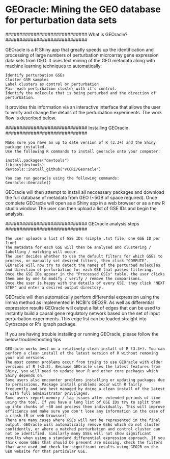 # GEOracle: Mining the GEO database for perturbation data sets

#############################
 What is GEOracle?
#############################

GEOracle is a R Shiny app that greatly speeds up the identification and processing of large numbers of perturbation microarray gene expression data sets from GEO. It uses text mining of the GEO metadata along with machine learning techniques to automatically:

    Identify perturbation GSEs
    Cluster GSM samples
    Label clusters as control or perturbation
    Pair each perturbation cluster with it's control.
    Identify the molecule that is being perturbed and the direction of perturbation.


It provides this information via an interactive interface that allows the user to verify and change the details of the perturbation experiments. The work flow is described below.

#############################
Installing GEOracle
#############################

    Make sure you have an up to date version of R (3.3+) and the Shiny package installed.
    Use the following R commands to install georacle onto your computer:
    
    install.packages("devtools")
    library(devtools)
    devtools::install_github("VCCRI/Georacle")
    
    You can run georacle using the following commands:
    Georacle::Georacle()



GEOracle will then attempt to install all neccessary packages and download the full database of metadata from GEO (~5GB of space required). Once complete GEOracle will open as a Shiny app in a web browser or as a new R studio window. The user can then upload a list of GSE IDs and begin the analysis.



#############################
GEOracle analysis steps
#############################

    The user uploads a list of GSE IDs (simple .txt file, one GSE ID per line)
    The metadata for each GSE will then be analysed and clustering / labelling / matching will occur.
    The user decides whether to use the default filters for which GSEs to process, or manually set desired filters, then click "COMPUTE".
    GEOracle will now try to detect the names of the perturbed molecules and direction of perturbation for each GSE that passes filtering.
    Once the GSE IDs appear in the "Processed GSEs" table, the user clicks them one by one to modify / verify / remove the comparisons.
    Once the user is happy with the details of every GSE, they click "NEXT STEP" and enter a desired output directory.

GEOracle will then automatically perform differential expression using the limma method as implemented in NCBI's GEO2R. As well as differential expression results GEOracle will output a list of edges that can be used to instantly build a causal gene regulatory network based on the set of input perturbation experiments. This edge list can be loaded straight into Cytoscape or R's igraph package.


If you are having trouble installing or running GEOracle, please follow the below troubleshooting tips

    GEOracle works best on a relatively clean install of R (3.3+). You can perform a clean install of the latest version of R without removing your old versions.
    The most common problems occur from trying to use GEOracle with older versions of R (<3.3). Because GEOracle uses the latest features from Shiny, you will need to update your R and other core packages which Shiny depends on.
    Some users also encounter problems installing or updating packages due to permissions. Package install problems occur with R fairly frequently and are best managed by doing a clean install of the latest R with full administrator privilages.
    Some users report memory / lag issues after extended periods of time using the tool. If you have a long list of GSE IDs try to split them up into chunks of ~50 and process them individually. This will improve efficiency and make sure you don't lose any information in the case of a crash (R or web browsser).
    There are many cases where GSEs will not be represented in the final output. GEOracle will automatically remove GSEs which do not cluster confidently, or where a matched perturbation and control cluster can not be identified. Similarly many GSEs will not show significant results when using a standard differential expression approach. If you think some GSEs that should be present are missing, check the filters that were used and check for significant results using GEO2R on the GEO website for that particular GSE.
